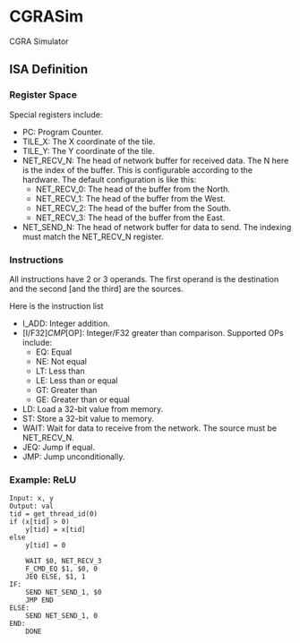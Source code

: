 # CGRASim
CGRA Simulator

## ISA Definition

### Register Space

Special registers include: 

* PC: Program Counter.
* TILE_X: The X coordinate of the tile.
* TILE_Y: The Y coordinate of the tile.
* NET_RECV_N: The head of network buffer for received data. The N here is the index of the buffer. This is configurable according to the hardware. The default configuration is like this:
	* NET_RECV_0: The head of the buffer from the North.
	* NET_RECV_1: The head of the buffer from the West.
	* NET_RECV_2: The head of the buffer from the South.
	* NET_RECV_3: The head of the buffer from the East.
* NET_SEND_N: The head of network buffer for data to send. The indexing must match the NET_RECV_N register.

### Instructions

All instructions have 2 or 3 operands. The first operand is the destination and the second [and the third] are the sources.

Here is the instruction list

* I_ADD: Integer addition.
* [I/F32]_CMP_[OP]: Integer/F32 greater than comparison. Supported OPs include:
	* EQ: Equal
	* NE: Not equal
	* LT: Less than
	* LE: Less than or equal
	* GT: Greater than
	* GE: Greater than or equal
* LD: Load a 32-bit value from memory.
* ST: Store a 32-bit value to memory.
* WAIT: Wait for data to receive from the network. The source must be NET_RECV_N.
* JEQ: Jump if equal.
* JMP: Jump unconditionally.

### Example: ReLU

```
Input: x, y
Output: val
tid = get_thread_id(0)
if (x[tid] > 0)
    y[tid] = x[tid]
else
    y[tid] = 0
```

```assembly
	WAIT $0, NET_RECV_3
	F_CMD_EQ $1, $0, 0
	JEQ ELSE, $1, 1
IF:
	SEND NET_SEND_1, $0
	JMP END
ELSE:
	SEND NET_SEND_1, 0
END:
	DONE
```
